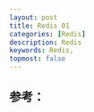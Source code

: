 ```yaml
---
layout: post
title: Redis 01 
categories: [Redis]
description: Redis 
keywords: Redis, 
topmost: false
---
```











## 参考：

